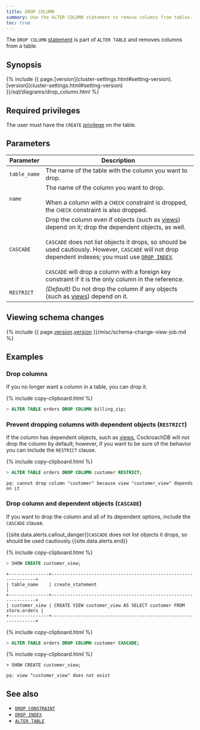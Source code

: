 ```yaml
---
title: DROP COLUMN
summary: Use the ALTER COLUMN statement to remove columns from tables.
toc: true
---
```


The `DROP COLUMN` [statement](sql-statements.html) is part of `ALTER TABLE` and removes columns from a table.


## Synopsis

<section> {% include {{ page.[version](cluster-settings.html#setting-version).[version](cluster-settings.html#setting-version) }}/sql/diagrams/drop_column.html %} </section>

## Required privileges

The user must have the `CREATE` [privilege](authorization.html#assign-privileges) on the table.

## Parameters

 Parameter | Description
-----------|-------------
 `table_name` | The name of the table with the column you want to drop.
 `name` | The name of the column you want to drop.<br><br>When a column with a `CHECK` constraint is dropped, the `CHECK` constraint is also dropped.
 `CASCADE` | Drop the column even if objects (such as [views](views.html)) depend on it; drop the dependent objects, as well.<br><br>`CASCADE` does not list objects it drops, so should be used cautiously. However, `CASCADE` will not drop dependent indexes; you must use [`DROP INDEX`](drop-index.html).<br><br>`CASCADE` will drop a column with a foreign key constraint if it is the only column in the reference.
 `RESTRICT` | *(Default)* Do not drop the column if any objects (such as [views](views.html)) depend on it.

## Viewing schema changes

{% include {{ page.[version](cluster-settings.html#setting-version).[version](cluster-settings.html#setting-version) }}/misc/schema-change-view-job.md %}

## Examples

### Drop columns

If you no longer want a column in a table, you can drop it.

{% include copy-clipboard.html %}
~~~ sql
> ALTER TABLE orders DROP COLUMN billing_zip;
~~~

### Prevent dropping columns with dependent objects (`RESTRICT`)

If the column has dependent objects, such as [views](views.html), CockroachDB will not drop the column by default; however, if you want to be sure of the behavior you can include the `RESTRICT` clause.

{% include copy-clipboard.html %}
~~~ sql
> ALTER TABLE orders DROP COLUMN customer RESTRICT;
~~~
~~~
pq: cannot drop column "customer" because view "customer_view" depends on it
~~~

### Drop column and dependent objects (`CASCADE`)

If you want to drop the column and all of its dependent options, include the `CASCADE` clause.

{{site.data.alerts.callout_danger}}<code>CASCADE</code> does not list objects it drops, so should be used cautiously.{{site.data.alerts.end}}

{% include copy-clipboard.html %}
~~~ sql
> SHOW CREATE customer_view;
~~~

~~~
+---------------+----------------------------------------------------------------+
| table_name    | create_statement                                               |
+---------------+----------------------------------------------------------------+
| customer_view | CREATE VIEW customer_view AS SELECT customer FROM store.orders |
+---------------+----------------------------------------------------------------+
~~~

{% include copy-clipboard.html %}
~~~ sql
> ALTER TABLE orders DROP COLUMN customer CASCADE;
~~~

{% include copy-clipboard.html %}
~~~
> SHOW CREATE customer_view;
~~~

~~~
pq: view "customer_view" does not exist
~~~

## See also

- [`DROP CONSTRAINT`](drop-constraint.html)
- [`DROP INDEX`](drop-index.html)
- [`ALTER TABLE`](alter-table.html)
